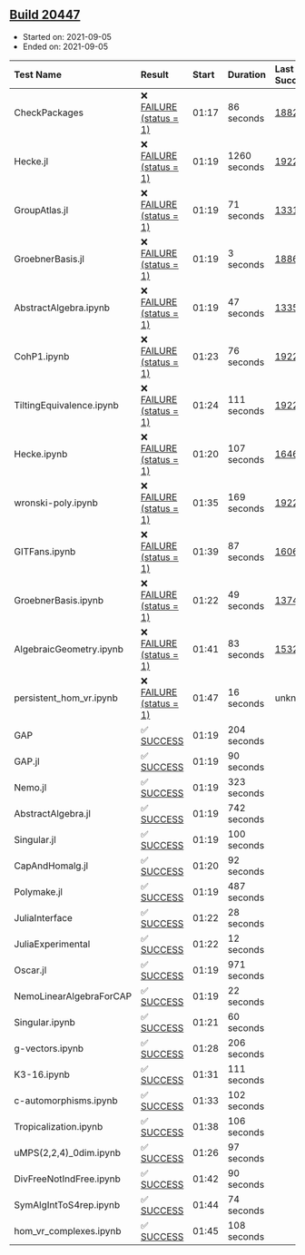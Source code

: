 ## [Build 20447](https://oscarci.mathematik.uni-kl.de/job/oscar/20447/)

* Started on: 2021-09-05
* Ended on: 2021-09-05

| Test Name    | Result | Start | Duration | Last Success | First Failure |
|:-------------|:-------|:------|:---------|:-------------|:--------------|
| CheckPackages | ❌ [FAILURE (status = 1)](https://oscarci.mathematik.uni-kl.de/job/oscar/20447/artifact/logs/build-20447/CheckPackages.log) | 01:17 | 86 seconds | [18822](https://oscarci.mathematik.uni-kl.de/job/oscar/18822/) | [18823](https://oscarci.mathematik.uni-kl.de/job/oscar/18823/) |
| Hecke.jl | ❌ [FAILURE (status = 1)](https://oscarci.mathematik.uni-kl.de/job/oscar/20447/artifact/logs/build-20447/Hecke.jl.log) | 01:19 | 1260 seconds | [19222](https://oscarci.mathematik.uni-kl.de/job/oscar/19222/) | [20152](https://oscarci.mathematik.uni-kl.de/job/oscar/20152/) |
| GroupAtlas.jl | ❌ [FAILURE (status = 1)](https://oscarci.mathematik.uni-kl.de/job/oscar/20447/artifact/logs/build-20447/GroupAtlas.jl.log) | 01:19 | 71 seconds | [13311](https://oscarci.mathematik.uni-kl.de/job/oscar/13311/) | [13312](https://oscarci.mathematik.uni-kl.de/job/oscar/13312/) |
| GroebnerBasis.jl | ❌ [FAILURE (status = 1)](https://oscarci.mathematik.uni-kl.de/job/oscar/20447/artifact/logs/build-20447/GroebnerBasis.jl.log) | 01:19 | 3 seconds | [18864](https://oscarci.mathematik.uni-kl.de/job/oscar/18864/) | [18865](https://oscarci.mathematik.uni-kl.de/job/oscar/18865/) |
| AbstractAlgebra.ipynb | ❌ [FAILURE (status = 1)](https://oscarci.mathematik.uni-kl.de/job/oscar/20447/artifact/logs/build-20447/AbstractAlgebra.ipynb.log) | 01:19 | 47 seconds | [13355](https://oscarci.mathematik.uni-kl.de/job/oscar/13355/) | [13356](https://oscarci.mathematik.uni-kl.de/job/oscar/13356/) |
| CohP1.ipynb | ❌ [FAILURE (status = 1)](https://oscarci.mathematik.uni-kl.de/job/oscar/20447/artifact/logs/build-20447/CohP1.ipynb.log) | 01:23 | 76 seconds | [19222](https://oscarci.mathematik.uni-kl.de/job/oscar/19222/) | [20152](https://oscarci.mathematik.uni-kl.de/job/oscar/20152/) |
| TiltingEquivalence.ipynb | ❌ [FAILURE (status = 1)](https://oscarci.mathematik.uni-kl.de/job/oscar/20447/artifact/logs/build-20447/TiltingEquivalence.ipynb.log) | 01:24 | 111 seconds | [19222](https://oscarci.mathematik.uni-kl.de/job/oscar/19222/) | [20152](https://oscarci.mathematik.uni-kl.de/job/oscar/20152/) |
| Hecke.ipynb | ❌ [FAILURE (status = 1)](https://oscarci.mathematik.uni-kl.de/job/oscar/20447/artifact/logs/build-20447/Hecke.ipynb.log) | 01:20 | 107 seconds | [16463](https://oscarci.mathematik.uni-kl.de/job/oscar/16463/) | [16464](https://oscarci.mathematik.uni-kl.de/job/oscar/16464/) |
| wronski-poly.ipynb | ❌ [FAILURE (status = 1)](https://oscarci.mathematik.uni-kl.de/job/oscar/20447/artifact/logs/build-20447/wronski-poly.ipynb.log) | 01:35 | 169 seconds | [19222](https://oscarci.mathematik.uni-kl.de/job/oscar/19222/) | [20152](https://oscarci.mathematik.uni-kl.de/job/oscar/20152/) |
| GITFans.ipynb | ❌ [FAILURE (status = 1)](https://oscarci.mathematik.uni-kl.de/job/oscar/20447/artifact/logs/build-20447/GITFans.ipynb.log) | 01:39 | 87 seconds | [16068](https://oscarci.mathematik.uni-kl.de/job/oscar/16068/) | [16069](https://oscarci.mathematik.uni-kl.de/job/oscar/16069/) |
| GroebnerBasis.ipynb | ❌ [FAILURE (status = 1)](https://oscarci.mathematik.uni-kl.de/job/oscar/20447/artifact/logs/build-20447/GroebnerBasis.ipynb.log) | 01:22 | 49 seconds | [13748](https://oscarci.mathematik.uni-kl.de/job/oscar/13748/) | [13749](https://oscarci.mathematik.uni-kl.de/job/oscar/13749/) |
| AlgebraicGeometry.ipynb | ❌ [FAILURE (status = 1)](https://oscarci.mathematik.uni-kl.de/job/oscar/20447/artifact/logs/build-20447/AlgebraicGeometry.ipynb.log) | 01:41 | 83 seconds | [15322](https://oscarci.mathematik.uni-kl.de/job/oscar/15322/) | [15323](https://oscarci.mathematik.uni-kl.de/job/oscar/15323/) |
| persistent_hom_vr.ipynb | ❌ [FAILURE (status = 1)](https://oscarci.mathematik.uni-kl.de/job/oscar/20447/artifact/logs/build-20447/persistent_hom_vr.ipynb.log) | 01:47 | 16 seconds | unknown | unknown |
| GAP | ✅ [SUCCESS](https://oscarci.mathematik.uni-kl.de/job/oscar/20447/artifact/logs/build-20447/GAP.log) | 01:19 | 204 seconds |  |  |
| GAP.jl | ✅ [SUCCESS](https://oscarci.mathematik.uni-kl.de/job/oscar/20447/artifact/logs/build-20447/GAP.jl.log) | 01:19 | 90 seconds |  |  |
| Nemo.jl | ✅ [SUCCESS](https://oscarci.mathematik.uni-kl.de/job/oscar/20447/artifact/logs/build-20447/Nemo.jl.log) | 01:19 | 323 seconds |  |  |
| AbstractAlgebra.jl | ✅ [SUCCESS](https://oscarci.mathematik.uni-kl.de/job/oscar/20447/artifact/logs/build-20447/AbstractAlgebra.jl.log) | 01:19 | 742 seconds |  |  |
| Singular.jl | ✅ [SUCCESS](https://oscarci.mathematik.uni-kl.de/job/oscar/20447/artifact/logs/build-20447/Singular.jl.log) | 01:19 | 100 seconds |  |  |
| CapAndHomalg.jl | ✅ [SUCCESS](https://oscarci.mathematik.uni-kl.de/job/oscar/20447/artifact/logs/build-20447/CapAndHomalg.jl.log) | 01:20 | 92 seconds |  |  |
| Polymake.jl | ✅ [SUCCESS](https://oscarci.mathematik.uni-kl.de/job/oscar/20447/artifact/logs/build-20447/Polymake.jl.log) | 01:19 | 487 seconds |  |  |
| JuliaInterface | ✅ [SUCCESS](https://oscarci.mathematik.uni-kl.de/job/oscar/20447/artifact/logs/build-20447/JuliaInterface.log) | 01:22 | 28 seconds |  |  |
| JuliaExperimental | ✅ [SUCCESS](https://oscarci.mathematik.uni-kl.de/job/oscar/20447/artifact/logs/build-20447/JuliaExperimental.log) | 01:22 | 12 seconds |  |  |
| Oscar.jl | ✅ [SUCCESS](https://oscarci.mathematik.uni-kl.de/job/oscar/20447/artifact/logs/build-20447/Oscar.jl.log) | 01:19 | 971 seconds |  |  |
| NemoLinearAlgebraForCAP | ✅ [SUCCESS](https://oscarci.mathematik.uni-kl.de/job/oscar/20447/artifact/logs/build-20447/NemoLinearAlgebraForCAP.log) | 01:19 | 22 seconds |  |  |
| Singular.ipynb | ✅ [SUCCESS](https://oscarci.mathematik.uni-kl.de/job/oscar/20447/artifact/logs/build-20447/Singular.ipynb.log) | 01:21 | 60 seconds |  |  |
| g-vectors.ipynb | ✅ [SUCCESS](https://oscarci.mathematik.uni-kl.de/job/oscar/20447/artifact/logs/build-20447/g-vectors.ipynb.log) | 01:28 | 206 seconds |  |  |
| K3-16.ipynb | ✅ [SUCCESS](https://oscarci.mathematik.uni-kl.de/job/oscar/20447/artifact/logs/build-20447/K3-16.ipynb.log) | 01:31 | 111 seconds |  |  |
| c-automorphisms.ipynb | ✅ [SUCCESS](https://oscarci.mathematik.uni-kl.de/job/oscar/20447/artifact/logs/build-20447/c-automorphisms.ipynb.log) | 01:33 | 102 seconds |  |  |
| Tropicalization.ipynb | ✅ [SUCCESS](https://oscarci.mathematik.uni-kl.de/job/oscar/20447/artifact/logs/build-20447/Tropicalization.ipynb.log) | 01:38 | 106 seconds |  |  |
| uMPS(2,2,4)_0dim.ipynb | ✅ [SUCCESS](https://oscarci.mathematik.uni-kl.de/job/oscar/20447/artifact/logs/build-20447/uMPS-2-2-4-_0dim.ipynb.log) | 01:26 | 97 seconds |  |  |
| DivFreeNotIndFree.ipynb | ✅ [SUCCESS](https://oscarci.mathematik.uni-kl.de/job/oscar/20447/artifact/logs/build-20447/DivFreeNotIndFree.ipynb.log) | 01:42 | 90 seconds |  |  |
| SymAlgIntToS4rep.ipynb | ✅ [SUCCESS](https://oscarci.mathematik.uni-kl.de/job/oscar/20447/artifact/logs/build-20447/SymAlgIntToS4rep.ipynb.log) | 01:44 | 74 seconds |  |  |
| hom_vr_complexes.ipynb | ✅ [SUCCESS](https://oscarci.mathematik.uni-kl.de/job/oscar/20447/artifact/logs/build-20447/hom_vr_complexes.ipynb.log) | 01:45 | 108 seconds |  |  |
